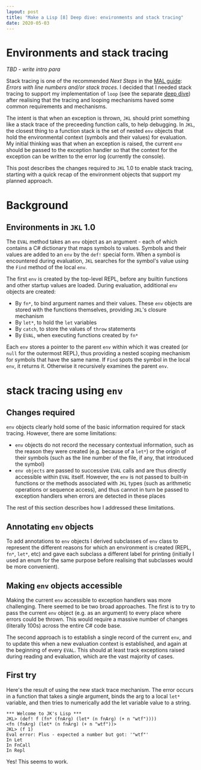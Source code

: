 ```yaml
---
layout: post
title: "Make a Lisp [8] Deep dive: environments and stack tracing"
date: 2020-05-03
---
```


# Environments and stack tracing

*TBD - write intro para*

Stack tracing is one of the recommended *Next Steps* in the [MAL guide](https://github.com/kanaka/mal/blob/master/process/guide.md): *Errors with line numbers and/or stack traces*. I decided that I needed stack tracing to support my implementation of `loop` (see the separate [deep dive](https://www.non-kinetic-effects.co.uk/blog/2020/04/18/looping-deep-dive)) after realising that the tracing and looping mechanisms haved some common requirements and mechanisms. 

The intent is that when an exception is thrown, `JKL` should print something like a stack trace of the preceeding function calls, to help debugging. In `JKL`, the closest thing to a function stack is the set of nested `env` objects that hold the environmental context (symbols and their values) for evaluation. My initial thinking was that when an exception is raised, the current `env` should be passed to the exception handler so that the context for the exception can be written to the error log (currently the console).

This post describes the changes required to `JKL` 1.0 to enable stack tracing, starting with a quick recap of the environment objects that support my planned approach.

# Background

## Environments in `JKL` 1.0

The `EVAL` method takes an `env` object as an argument - each of which contains a C# dictionary that maps symbols to values. Symbols and their values are added to an `env` by the `def!` special form. When a symbol is encountered during evaluation, `JKL` searches for the symbol's value using the `Find` method of the local `env`.  

The first `env` is created by the top-level REPL, before any builtin functions and other startup values are loaded. During evaluation, additional `env` objects are created:
* By `fn*`, to bind argument names and their values. These `env` objects are stored with the functions themselves, providing `JKL`'s closure mechanism
* By `let*`, to hold the `let` variables
* By `catch`, to store the values of `throw` statements
* By `EVAL`, when executing functions created by `fn*`

Each `env` stores a pointer to the parent `env` within which it was created (or `null` for the outermost REPL), thus providing a nested scoping mechanism for symbols that have the same name. If `Find` spots the symbol in the local `env`, it returns it. Otherwise it recursively examines the parent `env`.

# stack tracing using `env`

## Changes required

`env` objects clearly hold some of the basic information required for stack tracing. However, there are some limitations:
* `env` objects do not record the necessary contextual information, such as the reason they were created (e.g. because of a `let*`) or the origin of their symbols (such as the line number of the file, if any, that introduced the symbol)
* `env objects` are passed to successive `EVAL` calls and are thus directly accessible within `EVAL` itself. However, the `env` is not passed to built-in functions or the methods associated with `JKL` types (such as arithmetic operations or sequence access), and thus cannot in turn be passed to exception handlers when errors are detected in these places

The rest of this section describes how I addressed these limitations.

## Annotating `env` objects

To add annotations to `env` objects I derived subclasses of `env` class to represent the different reasons for which an environment is created (REPL, `fn*`, `let*`, etc) and gave each subclass a different label for printing (initially I used an enum for the same purpose before realising that subclasses would be more convenient).

## Making `env` objects accessible

Making the current `env` accessible to exception handlers was more challenging. There seemed to be two broad approaches. The first is to try to pass the current `env` object (e.g. as an argument) to every place where errors could be thrown. This would require a massive number of changes (literally 100s) across the entire C# code base. 

The second approach is to establish a single record of the current `env`, and to update this when a new evaluation context is established, and again at the beginning of every `EVAL`. This should at least track exceptions raised during reading and evaluation, which are the vast majority of cases.

## First try

Here's the result of using the new stack trace mechanism. The error occurs in a function that takes a single argument, binds the arg to a local `let*` variable, and then tries to numerically add the let variable value to a string.

```
*** Welcome to JK's Lisp ***
JKL> (def! f (fn* (fnArg) (let* (n fnArg) (+ n "wtf"))))
<fn (fnArg) (let* (n fnArg) (+ n "wtf"))>
JKL> (f 1)
Eval error: Plus - expected a number but got: '"wtf"'
In Let
In FnCall
In Repl
```
Yes! This seems to work. 
